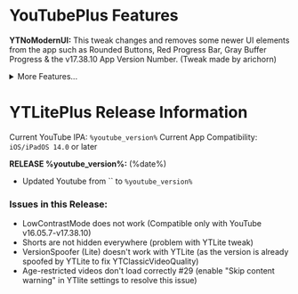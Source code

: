 # YouTubePlus Features

**YTNoModernUI:** This tweak changes and removes some newer UI elements from the app such as Rounded Buttons, Red Progress Bar, Gray Buffer Progress & the v17.38.10 App Version Number. (Tweak made by arichorn)

<details>
<summary>More Features...</summary>

**LowContrastMode:** This tweak helps remove the new contrasty looking UI that was first introduced way back in 2020 August/September. (Tweak made by arichorn)

**YTNoHeatwaves:** Turns off the Heatwaves Feature in the video player. `(YTLitePlus/VideoPlayerOverlayControls)`

**YTNoUpgradeDialog:** Disables the Upgrade Dialog so you won’t be prompted to update the app.

**YouMute:** Mute/unmute videos in YouTube directly.

**iPadLayout:** Gives iPhone users the ability to use the iPad’s Interface and the ability to use some of the YouTube features that are not on iPhone.

**iPhoneLayout:** Gives iPad users the ability to use Community Posts, to create Shorts and the ability to use the buggy iPhone layout. but using it in split view mode fixes the UI.

**HideSponsorBlockButton:** Hide the SponsorBlock Button shown on the Nav Bar. Added by Dayanch96

**AppSettingsOverlayOptions:** this allows you to remove sections in the app such as `Account`, `Autoplay`, `Try new features`, `Video quality preferences`, `Notifications`, `Manage all history` `Your data in YouTube`, `Privacy`, `Live chat` & much more!

**HideShadowOverlayButtons:** want to remove shadow overlay on the buttons used in the video player? Then toggle this to remove the Shadow Overlay on the buttons Previous, Next, Rewind, Forward.

</details>

# YTLitePlus Release Information

Current YouTube IPA: `%youtube_version%` 
Current App Compatibility: `iOS/iPadOS 14.0` or later

**RELEASE %youtube_version%:** (%date%)

- Updated Youtube from `` to `%youtube_version%`
### Issues in this Release:
- LowContrastMode does not work (Compatible only with YouTube v16.05.7-v17.38.10)
- Shorts are not hidden everywhere (problem with YTLite tweak)
- VersionSpoofer (Lite) doesn't work with YTLite (as the version is already spoofed by YTLite to fix YTClassicVideoQuality)
- Age-restricted videos don't load correctly #29 (enable "Skip content warning" in YTlite settings to resolve this issue)
